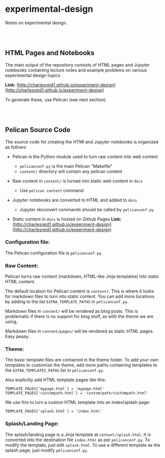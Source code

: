 # experimental-design

Notes on experimental design.


<br />
<br />


## HTML Pages and Notebooks

The main output of the repository consists of HTML pages 
and Jupyter notebooks containing lecture notes and
example problems on various experimental design topics. 

**Link:** [http://charlesreid1.github.io/experiment-design](http://charlesreid1.github.io/experiment-design)

To generate these, use Pelican (see next section).


<br />
<br />


## Pelican Source Code

The source code for creating the HTMl and Jupyter notebooks
is organized as follows:

* Pelican is the Python module used to turn raw content into web content
    * `pelicanconf.py` is the main Pelican "Makefile"
    * `content/` directory will contain any pelican content

* Raw content in `content/` is turned into static web content in `docs`
    * Use `pelican content` command

* Jupyter notebooks are converted to HTML and added to `docs`
    * Jupyter nbconvert commands should be called by `pelicanconf.py`

* Static content in `docs` is hosted on Github Pages 
    **Link:** [http://charlesreid1.github.io/experiment-design](http://charlesreid1.github.io/experiment-design)


### Configuration file:

The Pelican configuration file is `pelicanconf.py`.

### Raw Content: 

Pelican turns raw content (markdown, HTML-like Jinja templates)
into static HTML content.

The default location for Pelican content is `content/`. 
This is where it looks for markdown files to turn into static content.
You can add more locations by adding to the list `EXTRA_TEMPLATE_PATHS`
in `pelicanconf.py`.

Markdown files in `content/` will be rendered as blog posts. 
This is problematic if there is no support for blog stuff, 
as with the theme we are using,

Markdown files in `content/pages/` will be rendered as static 
HTML pages. Easy peasy. 

### Theme:

The basic template files are contained in the theme folder.
To add your own templates to customize the theme, add more paths
containing templates to the `EXTRA_TEMPLATES_PATHS` list 
in `pelicanconf.py`.

Also explicitly add HTML template pages like this:

```
TEMPLATE_PAGES['mypage.html'] = 'mypage.html'
TEMPLATE_PAGES['custompath.html'] = 'custom/path/custompath.html'
```

We use this to turn a custom HTML template into an index/splash page:

```
TEMPLATE_PAGES['splash.html'] = 'index.html'
```

### Splash/Landing Page:

The splash/landing page is a Jinja template at `content/splash.html`.
It is converted into the destination file `index.html` as per `pelicanconf.py`.
To modify the template, just edit `splash.html`. 
To use a different template as the splash page, just modify `pelicanconf.py`.

